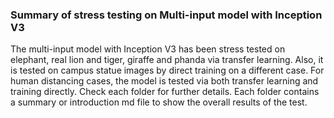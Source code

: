 ### Summary of stress testing on Multi-input model with Inception V3
The multi-input model with Inception V3 has been stress tested on elephant, real lion and tiger, giraffe and phanda via transfer learning. Also, it is tested on campus statue images by direct training on a different case. For human distancing cases, the model is tested via both transfer learning and training directly. Check each folder for further details. Each folder contains a summary or introduction md file to show the overall results of the test. 
